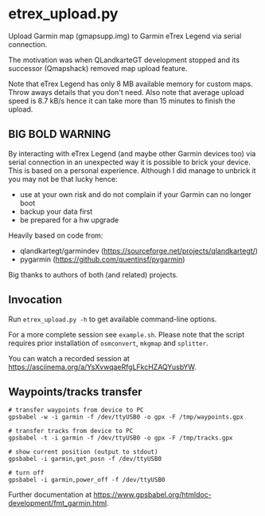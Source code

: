 # etrex_upload.py

Upload Garmin map (gmapsupp.img) to Garmin eTrex Legend via serial
connection.

The motivation was when QLandkarteGT development stopped and its
successor (Qmapshack) removed map upload feature.

Note that eTrex Legend has only 8 MB available memory for custom
maps. Throw aways details that you don't need. Also note that average
upload speed is 8.7 kB/s hence it can take more than 15 minutes to
finish the upload.

## BIG BOLD WARNING

By interacting with eTrex Legend (and maybe other Garmin devices
too) via serial connection in an unexpected way it is possible
to brick your device. This is based on a personal experience.
Although I did manage to unbrick it you may not be that lucky
hence:
  - use at your own risk and do not complain if your Garmin
    can no longer boot
  - backup your data first
  - be prepared for a hw upgrade

Heavily based on code from:
  - qlandkartegt/garmindev (https://sourceforge.net/projects/qlandkartegt/)
  - pygarmin (https://github.com/quentinsf/pygarmin)

Big thanks to authors of both (and related) projects.

## Invocation
Run `etrex_upload.py -h` to get available command-line options.

For a more complete session see `example.sh`. Please note that the script
requires prior installation of `osmconvert`, `mkgmap` and `splitter`.

You can watch a recorded session at https://asciinema.org/a/YsXvwqaeRfgLFkcHZAQYusbYW.

## Waypoints/tracks transfer

```
# transfer waypoints from device to PC
gpsbabel -w -i garmin -f /dev/ttyUSB0 -o gpx -F /tmp/waypoints.gpx

# transfer tracks from device to PC
gpsbabel -t -i garmin -f /dev/ttyUSB0 -o gpx -F /tmp/tracks.gpx

# show current position (output to stdout)
gpsbabel -i garmin,get_posn -f /dev/ttyUSB0

# turn off
gpsbabel -i garmin,power_off -f /dev/ttyUSB0
```

Further documentation at https://www.gpsbabel.org/htmldoc-development/fmt_garmin.html.
